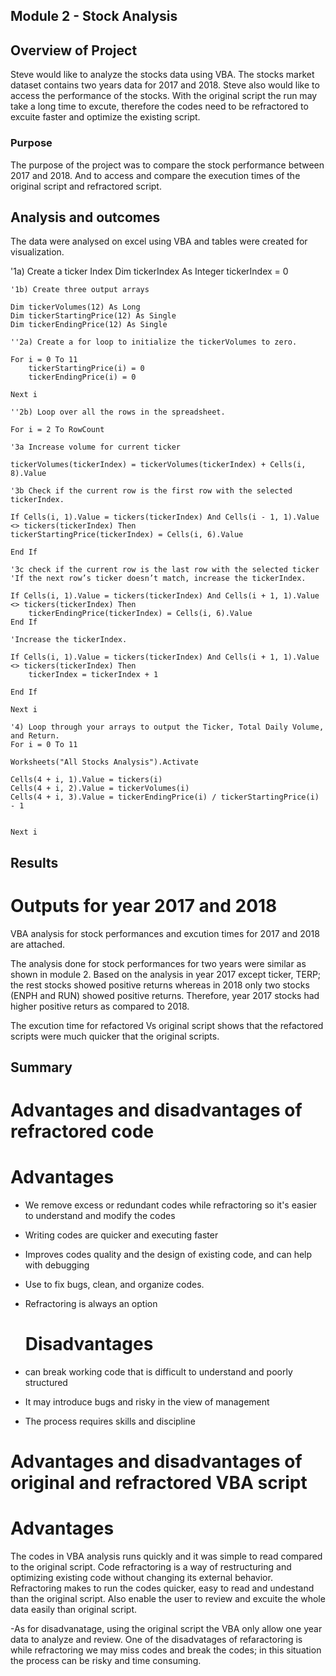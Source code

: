 ## Module 2 - Stock Analysis 

## Overview of Project
 Steve would like to analyze the stocks data using VBA. The stocks market dataset contains two years data for 2017 and 2018. Steve also would like to access the performance of the stocks. With the original script the run may take a long time to excute, therefore the codes need to be refractored to excuite faster and optimize the existing script.   

### Purpose
The purpose of the project was to compare the stock performance between 2017 and 2018. And to access and compare the execution times of the original script and refractored script.  
 
## Analysis and outcomes 
The data were analysed on excel using VBA and tables were created for visualization.  

 '1a) Create a ticker Index
     Dim tickerIndex As Integer
     tickerIndex = 0
     
    '1b) Create three output arrays
    
    Dim tickerVolumes(12) As Long
    Dim tickerStartingPrice(12) As Single
    Dim tickerEndingPrice(12) As Single
    
    ''2a) Create a for loop to initialize the tickerVolumes to zero.
     
    For i = 0 To 11
        tickerStartingPrice(i) = 0
        tickerEndingPrice(i) = 0
        
    Next i
    
    ''2b) Loop over all the rows in the spreadsheet.
    
    For i = 2 To RowCount
    
    '3a Increase volume for current ticker
    
    tickerVolumes(tickerIndex) = tickerVolumes(tickerIndex) + Cells(i, 8).Value
    
    '3b Check if the current row is the first row with the selected tickerIndex.
    
    If Cells(i, 1).Value = tickers(tickerIndex) And Cells(i - 1, 1).Value <> tickers(tickerIndex) Then
    tickerStartingPrice(tickerIndex) = Cells(i, 6).Value
    
    End If
    
    '3c check if the current row is the last row with the selected ticker
    'If the next row’s ticker doesn’t match, increase the tickerIndex.
    
    If Cells(i, 1).Value = tickers(tickerIndex) And Cells(i + 1, 1).Value <> tickers(tickerIndex) Then
        tickerEndingPrice(tickerIndex) = Cells(i, 6).Value
    End If
    
    'Increase the tickerIndex.
    
    If Cells(i, 1).Value = tickers(tickerIndex) And Cells(i + 1, 1).Value <> tickers(tickerIndex) Then
        tickerIndex = tickerIndex + 1
    
    End If
    
    Next i
    
    '4) Loop through your arrays to output the Ticker, Total Daily Volume, and Return.
    For i = 0 To 11
        
    Worksheets("All Stocks Analysis").Activate
        
    Cells(4 + i, 1).Value = tickers(i)
    Cells(4 + i, 2).Value = tickerVolumes(i)
    Cells(4 + i, 3).Value = tickerEndingPrice(i) / tickerStartingPrice(i) - 1

        
    Next i
    

## Results  
  #  Outputs for year 2017 and 2018 
VBA analysis for stock performances and excution times for 2017 and 2018 are attached. 

The analysis done for stock performances for two years were similar as shown in module 2. 
Based on the analysis in year 2017 except ticker, TERP; the rest stocks showed positive returns whereas in 2018 only two stocks (ENPH and RUN) showed positive returns. Therefore, year 2017 stocks had higher positive returs as compared to 2018. 

The excution time for refactored Vs original script shows that the refactored scripts were much quicker that the original scripts. 

## Summary 

# Advantages and disadvantages of refractored code

  # Advantages 
- We remove excess or redundant codes while refractoring so it's easier to understand and modify the codes
- Writing codes are quicker and executing faster
- Improves codes quality and the design of existing code, and can help with debugging 
- Use to fix bugs, clean, and organize codes. 
- Refractoring is always an option 

  # Disadvantages 
- can break working code that is difficult to understand and poorly structured 
- It may introduce bugs and risky in the view of management 
- The process requires skills and discipline
 

# Advantages and disadvantages of original and refractored VBA script
   # Advantages 
 The codes in VBA analysis runs quickly and it was simple to read compared to the original script. Code refractoring is a way of restructuring and optimizing existing code without changing its external behavior. Refractoring makes to run the codes quicker, easy to read and undestand than the original script. Also enable the user to review and excuite the whole data easily than original script.  

-As for disadvanatage, using the original script the VBA only allow one year data to analyze and review. One of the disadvatages of refaractoring is while refractoring we may miss codes and break the codes; in this situation the process can be risky and time consuming. 